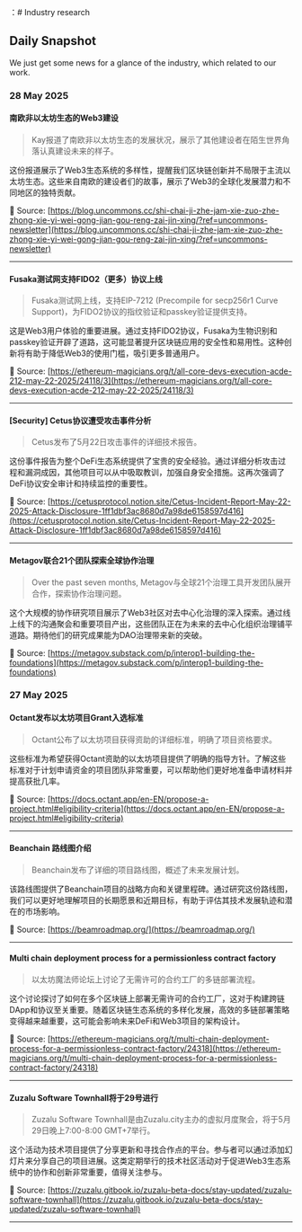 ：# Industry research

## Daily Snapshot
We just get some news for a glance of the industry, which related to our work.

### 28 May 2025

#### 南欧非以太坊生态的Web3建设
> Kay报道了南欧非以太坊生态的发展状况，展示了其他建设者在陌生世界角落认真建设未来的样子。

这份报道展示了Web3生态系统的多样性，提醒我们区块链创新并不局限于主流以太坊生态。这些来自南欧的建设者们的故事，展示了Web3的全球化发展潜力和不同地区的独特贡献。

🔗 Source: [https://blog.uncommons.cc/shi-chai-ji-zhe-jam-xie-zuo-zhe-zhong-xie-yi-wei-gong-jian-gou-reng-zai-jin-xing/?ref=uncommons-newsletter](https://blog.uncommons.cc/shi-chai-ji-zhe-jam-xie-zuo-zhe-zhong-xie-yi-wei-gong-jian-gou-reng-zai-jin-xing/?ref=uncommons-newsletter)

---

#### Fusaka测试网支持FIDO2（更多）协议上线
> Fusaka测试网上线，支持EIP-7212 (Precompile for secp256r1 Curve Support)，为FIDO2协议的指纹验证和passkey验证提供支持。

这是Web3用户体验的重要进展。通过支持FIDO2协议，Fusaka为生物识别和passkey验证开辟了道路，这可能显著提升区块链应用的安全性和易用性。这种创新将有助于降低Web3的使用门槛，吸引更多普通用户。

🔗 Source: [https://ethereum-magicians.org/t/all-core-devs-execution-acde-212-may-22-2025/24118/3](https://ethereum-magicians.org/t/all-core-devs-execution-acde-212-may-22-2025/24118/3)

---

#### [Security] Cetus协议遭受攻击事件分析
> Cetus发布了5月22日攻击事件的详细技术报告。

这份事件报告为整个DeFi生态系统提供了宝贵的安全经验。通过详细分析攻击过程和漏洞成因，其他项目可以从中吸取教训，加强自身安全措施。这再次强调了DeFi协议安全审计和持续监控的重要性。

🔗 Source: [https://cetusprotocol.notion.site/Cetus-Incident-Report-May-22-2025-Attack-Disclosure-1ff1dbf3ac8680d7a98de6158597d416](https://cetusprotocol.notion.site/Cetus-Incident-Report-May-22-2025-Attack-Disclosure-1ff1dbf3ac8680d7a98de6158597d416)

---
#### Metagov联合21个团队探索全球协作治理
> Over the past seven months, Metagov与全球21个治理工具开发团队展开合作，探索协作治理问题。

这个大规模的协作研究项目展示了Web3社区对去中心化治理的深入探索。通过线上线下的沟通聚会和重要项目产出，这些团队正在为未来的去中心化组织治理铺平道路。期待他们的研究成果能为DAO治理带来新的突破。

🔗 Source: [https://metagov.substack.com/p/interop1-building-the-foundations](https://metagov.substack.com/p/interop1-building-the-foundations)


### 27 May 2025

#### Octant发布以太坊项目Grant入选标准
> Octant公布了以太坊项目获得资助的详细标准，明确了项目资格要求。

这些标准为希望获得Octant资助的以太坊项目提供了明确的指导方针。了解这些标准对于计划申请资金的项目团队非常重要，可以帮助他们更好地准备申请材料并提高获批几率。

🔗 Source: [https://docs.octant.app/en-EN/propose-a-project.html#eligibility-criteria](https://docs.octant.app/en-EN/propose-a-project.html#eligibility-criteria)

---

#### Beanchain 路线图介绍
> Beanchain发布了详细的项目路线图，概述了未来发展计划。

该路线图提供了Beanchain项目的战略方向和关键里程碑。通过研究这份路线图，我们可以更好地理解项目的长期愿景和近期目标，有助于评估其技术发展轨迹和潜在的市场影响。

🔗 Source: [https://beamroadmap.org/](https://beamroadmap.org/)

---

#### Multi chain deployment process for a permissionless contract factory
> 以太坊魔法师论坛上讨论了无需许可的合约工厂的多链部署流程。

这个讨论探讨了如何在多个区块链上部署无需许可的合约工厂，这对于构建跨链DApp和协议至关重要。随着区块链生态系统的多样化发展，高效的多链部署策略变得越来越重要，这可能会影响未来DeFi和Web3项目的架构设计。

🔗 Source: [https://ethereum-magicians.org/t/multi-chain-deployment-process-for-a-permissionless-contract-factory/24318](https://ethereum-magicians.org/t/multi-chain-deployment-process-for-a-permissionless-contract-factory/24318)

---

#### Zuzalu Software Townhall将于29号进行
> Zuzalu Software Townhall是由Zuzalu.city主办的虚拟月度聚会，将于5月29日晚上7:00-8:00 GMT+7举行。

这个活动为技术项目提供了分享更新和寻找合作点的平台。参与者可以通过添加幻灯片来分享自己的项目进展。这类定期举行的技术社区活动对于促进Web3生态系统中的协作和创新非常重要，值得关注参与。

🔗 Source: [https://zuzalu.gitbook.io/zuzalu-beta-docs/stay-updated/zuzalu-software-townhall](https://zuzalu.gitbook.io/zuzalu-beta-docs/stay-updated/zuzalu-software-townhall)

---